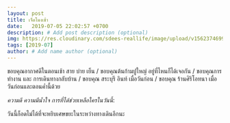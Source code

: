 ```yaml
---
layout: post
title: เจ็ดโมงเช้า
date:   2019-07-05 22:02:57 +0700
description: # Add post description (optional)
img: https://res.cloudinary.com/sdees-reallife/image/upload/v1562374699/IMG_8384.jpg # Add image post (optional)
tags: [2019-07]
author: # Add name author (optional)
---
```

ขอบคุณอากาศดีในตอนเช้า สาย บ่าย เย็น / ขอบคุณต้นก้ามปูใหญ่ อยู่ที่ไหนก็ได้เจอกัน / ขอบคุณการทำงาน และ การเดินทางกลับบ้าน / ขอบคุณ สระบุรี อินท์ เมื่อวันก่อน / ขอบคุณ ร้านศิริโอทนา เมื่อวันก่อนและตอนค่ำนี้ด้วย

<i class="fa fa-child" style="color:plum"></i>

*ความดี ความมีน้ำใจ การที่ได้ช่วยเหลือใครในวันนี้*:

วันนี้ก็อดไม่ได้ที่จะหยิบเศษขยะในระหว่างทางเดินอีกนะ
